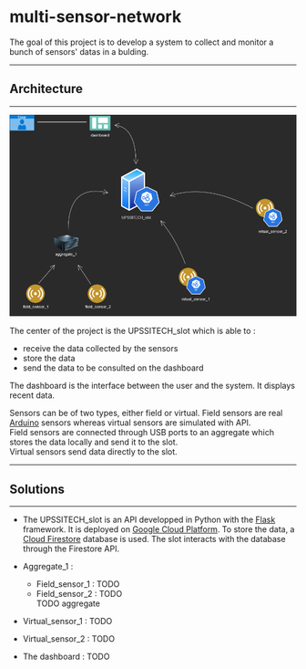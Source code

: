 # multi-sensor-network

The goal of this project is to develop a system to collect and monitor a bunch of sensors' datas in a bulding.

--------------------
## Architecture
--------------------
![Architecture of the stem](img/architecture_dark.png)

The center of the project is the UPSSITECH_slot which is able to :
- receive the data collected by the sensors
- store the data
- send the data to be consulted on the dashboard

The dashboard is the interface between the user and the system. It displays recent data.

Sensors can be of two types, either field or virtual. Field sensors are real [Arduino](https://www.arduino.cc/) sensors whereas virtual sensors are simulated with API.  
Field sensors are connected through USB ports to an aggregate which stores the data locally and send it to the slot.  
Virtual sensors send data directly to the slot.

--------------------
## Solutions
--------------------
- The UPSSITECH_slot is an API developped in Python with the [Flask](https://en.wikipedia.org/wiki/Flask_(web_framework)) framework. It is deployed on [Google Cloud Platform](https://en.wikipedia.org/wiki/Google_Cloud_Platform). To store the data, a [Cloud Firestore](https://firebase.google.com/products/firestore) database is used. The slot interacts with the database through the Firestore API.  

- Aggregate_1 :
  - Field_sensor_1 : TODO
  - Field_sensor_2 : TODO  
  TODO aggregate
  
- Virtual_sensor_1 : TODO
- Virtual_sensor_2 : TODO
- The dashboard : TODO